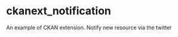 ckanext_notification
====================

An example of CKAN extension. Notify new resource via the twitter
